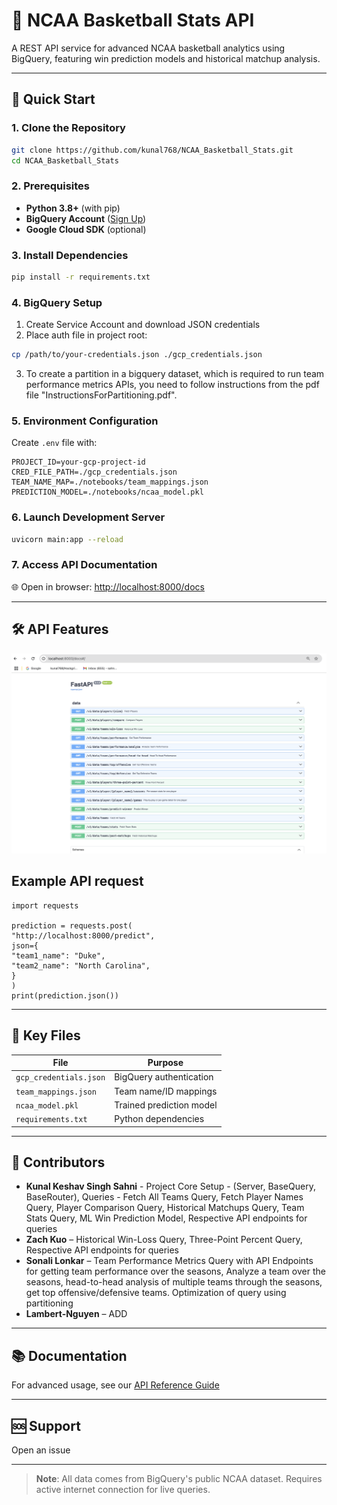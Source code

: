 # 🏀 NCAA Basketball Stats API

A REST API service for advanced NCAA basketball analytics using BigQuery, featuring win prediction models and historical matchup analysis.

---

## 🚀 Quick Start

### 1. Clone the Repository
```bash
git clone https://github.com/kunal768/NCAA_Basketball_Stats.git
cd NCAA_Basketball_Stats
```


### 2. Prerequisites
- **Python 3.8+** (with pip)
- **BigQuery Account** ([Sign Up](https://cloud.google.com/bigquery))
- **Google Cloud SDK** (optional)

### 3. Install Dependencies
```bash
pip install -r requirements.txt
```


### 4. BigQuery Setup
1. Create Service Account and download JSON credentials
2. Place auth file in project root:
```bash
cp /path/to/your-credentials.json ./gcp_credentials.json
```
3. To create a partition in a bigquery dataset, which is required to run team performance metrics APIs, you need to follow instructions from the pdf file "InstructionsForPartitioning.pdf".

### 5. Environment Configuration
Create `.env` file with:
```env
PROJECT_ID=your-gcp-project-id
CRED_FILE_PATH=./gcp_credentials.json
TEAM_NAME_MAP=./notebooks/team_mappings.json
PREDICTION_MODEL=./notebooks/ncaa_model.pkl
```


### 6. Launch Development Server
```bash
uvicorn main:app --reload
```


### 7. Access API Documentation
🌐 Open in browser: [http://localhost:8000/docs](http://localhost:8000/docs)

---

## 🛠️ API Features
<img src = "public/updated_dashboard.png" />

## Example API request 

```python3 
import requests

prediction = requests.post(
"http://localhost:8000/predict",
json={
"team1_name": "Duke",
"team2_name": "North Carolina",
}
)
print(prediction.json())
```


---

## 🔑 Key Files

| File                  | Purpose                          |
|-----------------------|---------------------------------|
| `gcp_credentials.json`| BigQuery authentication         |
| `team_mappings.json`  | Team name/ID mappings           |
| `ncaa_model.pkl`      | Trained prediction model        |
| `requirements.txt`    | Python dependencies             |

---

## 👥 Contributors

- **Kunal Keshav Singh Sahni** - Project Core Setup - (Server, BaseQuery, BaseRouter), Queries - Fetch All Teams Query, Fetch Player Names Query, Player Comparison Query, Historical Matchups Query, Team Stats Query, ML Win Prediction Model, Respective API endpoints for queries
- **Zach Kuo** – Historical Win-Loss Query, Three-Point Percent Query, Respective API endpoints for queries
- **Sonali Lonkar** – Team Performance Metrics Query with API Endpoints for getting team performance over the seasons, Analyze a team over the seasons, head-to-head analysis of multiple teams through the seasons, get top offensive/defensive teams. Optimization of query using partitioning
- **Lambert-Nguyen** – ADD

---

## 📚 Documentation

For advanced usage, see our [API Reference Guide](API_REFERENCE.md)

---

## 🆘 Support

Open an issue

---

> **Note**: All data comes from BigQuery's public NCAA dataset. Requires active internet connection for live queries.
